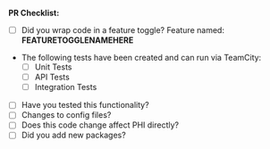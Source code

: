 **PR Checklist:**

- [ ] Did you wrap code in a feature toggle? Feature named: **FEATURETOGGLENAMEHERE**
- The following tests have been created and can run via TeamCity:
  - [ ] Unit Tests
  - [ ] API Tests
  - [ ] Integration Tests
- [ ] Have you tested this functionality?
- [ ] Changes to config files?
- [ ] Does this code change affect PHI directly?
- [ ] Did you add new packages?
